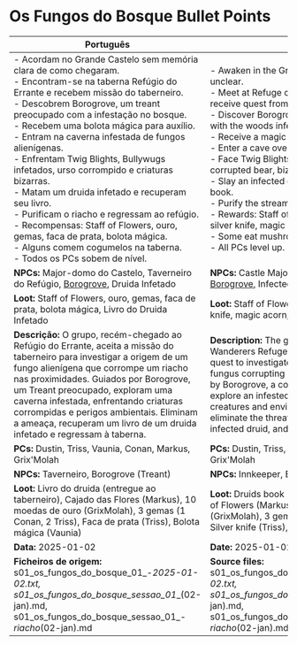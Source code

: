 # Os Fungos do Bosque  Bullet Points

| Português                                                                                                                                                                                                                                                                                                                                                                                                                                                                                                                                                                                                                                                                                 | English                                                                                                                                                                                                                                                                                                                                                                                                                                                                                                                                                                                                     |
| ----------------------------------------------------------------------------------------------------------------------------------------------------------------------------------------------------------------------------------------------------------------------------------------------------------------------------------------------------------------------------------------------------------------------------------------------------------------------------------------------------------------------------------------------------------------------------------------------------------------------------------------------------------------------------------------- | ----------------------------------------------------------------------------------------------------------------------------------------------------------------------------------------------------------------------------------------------------------------------------------------------------------------------------------------------------------------------------------------------------------------------------------------------------------------------------------------------------------------------------------------------------------------------------------------------------------- |
| - Acordam no Grande Castelo sem memória clara de como chegaram.<br>- Encontram-se na taberna Refúgio do Errante e recebem missão do taberneiro.<br>- Descobrem Borogrove, um treant preocupado com a infestação no bosque.<br>- Recebem uma bolota mágica para auxílio.<br>- Entram na caverna infestada de fungos alienígenas.<br>- Enfrentam Twig Blights, Bullywugs infetados, urso corrompido e criaturas bizarras.<br>- Matam um druida infetado e recuperam seu livro.<br>- Purificam o riacho e regressam ao refúgio.<br>- Recompensas: Staff of Flowers, ouro, gemas, faca de prata, bolota mágica.<br>- Alguns comem cogumelos na taberna.<br>- Todos os PCs sobem de nível.<br> | - Awaken in the Great Castle, memories unclear.<br>- Meet at Refuge of the Wanderer tavern; receive quest from innkeeper.<br>- Discover Borogrove, a treant concerned with the woods infestation.<br>- Receive a magic acorn for aid.<br>- Enter a cave overrun with alien fungus.<br>- Face Twig Blights, infected Bullywugs, corrupted bear, bizarre creatures.<br>- Slay an infected druid and retrieve his book.<br>- Purify the stream; return to the refuge.<br>- Rewards: Staff of Flowers, gold, gems, silver knife, magic acorn.<br>- Some eat mushrooms at the tavern.<br>- All PCs level up.<br> |
| **NPCs:** Major-domo do Castelo, Taverneiro do Refúgio, [Borogrove](borogrove.md), Druida Infetado                                                                                                                                                                                                                                                                                                                                                                                                                                                                                                                                                                                        | **NPCs:** Castle Majordomo, Refuge Innkeeper, [Borogrove](borogrove.md), Infected Druid                                                                                                                                                                                                                                                                                                                                                                                                                                                                                                                     |
| **Loot:** Staff of Flowers, ouro, gemas, faca de prata, bolota mágica, Livro do Druida Infetado                                                                                                                                                                                                                                                                                                                                                                                                                                                                                                                                                                                           | **Loot:** Staff of Flowers, gold, gems, silver knife, magic acorn, Infected Druids Book                                                                                                                                                                                                                                                                                                                                                                                                                                                                                                                     |
| **Descrição:** O grupo, recém-chegado ao Refúgio do Errante, aceita a missão do taberneiro para investigar a origem de um fungo alienígena que corrompe um riacho nas proximidades. Guiados por Borogrove, um Treant preocupado, exploram uma caverna infestada, enfrentando criaturas corrompidas e perigos ambientais. Eliminam a ameaça, recuperam um livro de um druida infetado e regressam à taberna.                                                                                                                                                                                                                                                                               | **Description:** The group, newly arrived at The Wanderers Refuge, accepts the innkeepers quest to investigate the source of an alien fungus corrupting a nearby stream. Guided by Borogrove, a concerned Treant, they explore an infested cave, facing corrupted creatures and environmental hazards. They eliminate the threat, recover a book from an infected druid, and return to the inn.                                                                                                                                                                                                             |
| **PCs:** Dustin, Triss, Vaunia, Conan, Markus, Grix'Molah                                                                                                                                                                                                                                                                                                                                                                                                                                                                                                                                                                                                                                 | **PCs:** Dustin, Triss, Vaunia, Conan, Markus, Grix'Molah                                                                                                                                                                                                                                                                                                                                                                                                                                                                                                                                                   |
| **NPCs:** Taverneiro, Borogrove (Treant)                                                                                                                                                                                                                                                                                                                                                                                                                                                                                                                                                                                                                                                  | **NPCs:** Innkeeper, Borogrove (Treant)                                                                                                                                                                                                                                                                                                                                                                                                                                                                                                                                                                     |
| **Loot:** Livro do druida (entregue ao taberneiro), Cajado das Flores (Markus), 10 moedas de ouro (GrixMolah), 3 gemas (1 Conan, 2 Triss), Faca de prata (Triss), Bolota mágica (Vaunia)                                                                                                                                                                                                                                                                                                                                                                                                                                                                                                  | **Loot:** Druids book (given to innkeeper), Staff of Flowers (Markus), 10 gold coins (GrixMolah), 3 gems (1 Conan, 2 Triss), Silver knife (Triss), Magic acorn (Vaunia)                                                                                                                                                                                                                                                                                                                                                                                                                                     |
| **Data:** 2025-01-02                                                                                                                                                                                                                                                                                                                                                                                                                                                                                                                                                                                                                                                                      | **Date:** 2025-01-02                                                                                                                                                                                                                                                                                                                                                                                                                                                                                                                                                                                        |
| **Ficheiros de origem:** s01_os_fungos_do_bosque_01_-_2025-01-02.txt, s01_os_fungos_do_bosque_sessao_01__(02-jan).md, s01_os_fungos_do_bosque_sessao_01_-_riacho_(02-jan).md                                                                                                                                                                                                                                                                                                                                                                                                                                                                                                              | **Source files:** s01_os_fungos_do_bosque_01_-_2025-01-02.txt, s01_os_fungos_do_bosque_sessao_01__(02-jan).md, s01_os_fungos_do_bosque_sessao_01_-_riacho_(02-jan).md                                                                                                                                                                                                                                                                                                                                                                                                                                       |

















